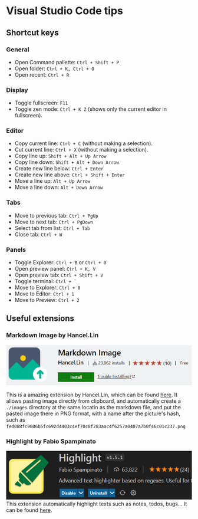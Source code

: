 # Visual Studio Code tips

## Shortcut keys
### General
- Open Command pallette: `Ctrl + Shift + P`
- Open folder: `Ctrl + K, Ctrl + O`
- Open recent: `Ctrl + R`

### Display
- Toggle fullscreen: `F11`
- Toggle zen mode: `Ctrl + K Z` (shows only the current editor in fullscreen).

### Editor
- Copy current line: `Ctrl + C` (without making a selection).
- Cut current line: `Ctrl + X` (without making a selection).
- Copy line up: `Shift + Alt + Up Arrow`
- Copy line down: `Shift + Alt + Down Arrow`
- Create new line below: `Ctrl + Enter`
- Create new line above: `Ctrl + Shift + Enter`
- Move a line up: `Alt + Up Arrow`
- Move a line down: `Alt + Down Arrow`

### Tabs 
- Move to previous tab: `Ctrl + PgUp`
- Move to next tab: `Ctrl + PgDown`
- Select tab from list: `Ctrl + Tab`
- Close tab: `Ctrl + W`

### Panels
- Toggle Explorer: `Ctrl + B` or `Ctrl + 0`
- Open preview panel: `Ctrl + K, V`
- Open preview tab: `Ctrl + Shift + V`
- Toggle terminal: ``Ctrl + ` ``
- Move to Explorer: `Ctrl + 0`
- Move to Editor: `Ctrl + 1`
- Move to Preview: `Ctrl + 2`

## Useful extensions
### Markdown Image by Hancel.Lin
![picture 1](../images/fed088fc9006b5fc692d4403c4ef70c8f283aac4f6257a0407a7b0f46c01c237.png)  

This is a amazing extension by Hancel.Lin, which can be found [here](https://marketplace.visualstudio.com/items?itemName=hancel.markdown-image). It allows pasting image directly from clipboard, and automatically create a `./images` directory at the same locatin as the markdown file, and put the pasted image there in PNG format, with a name after the picture's hash, such as `fed088fc9006b5fc692d4403c4ef70c8f283aac4f6257a0407a7b0f46c01c237.png`

### Highlight by Fabio Spampinato
![picture 2](../images/67b8aca94a7031605bd21057a6d164fff87e4fde915cdd0276162f8e977f299d.png)  
This extension automatically highlight texts such as notes, todos, bugs... It can be found [here](https://marketplace.visualstudio.com/items?itemName=fabiospampinato.vscode-highlight).
